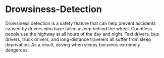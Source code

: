 # Drowsiness-Detection
Drowsiness detection is a safety feature that can help prevent accidents caused by drivers who have fallen asleep behind the wheel. Countless people use the highway at all hours of the day and night. Taxi drivers, bus drivers, truck drivers, and long-distance travelers all suffer from sleep deprivation. As a result, driving when sleepy becomes extremely dangerous.

